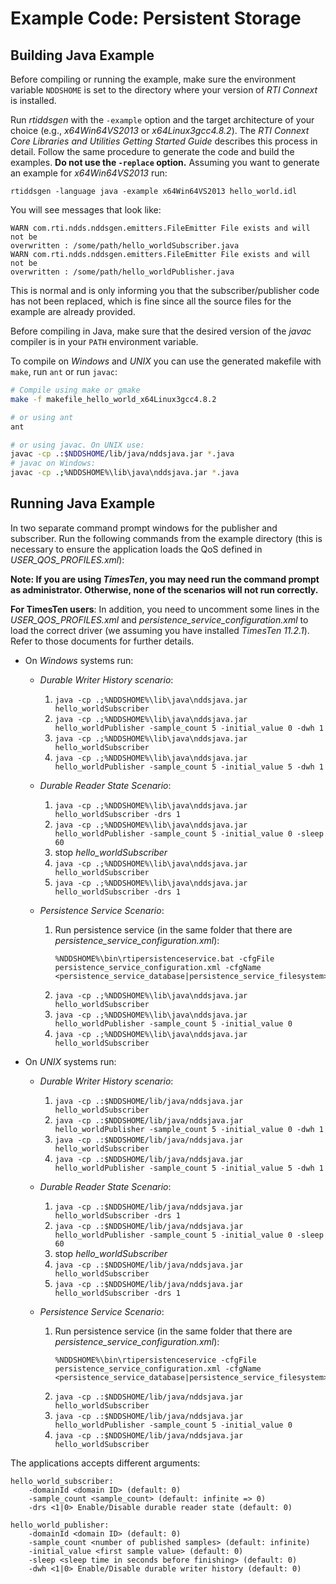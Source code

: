 # Example Code: Persistent Storage

## Building Java Example
Before compiling or running the example, make sure the environment variable
`NDDSHOME` is set to the directory where your version of *RTI Connext* is
installed.

Run *rtiddsgen* with the `-example` option and the target architecture of your
choice (e.g., *x64Win64VS2013* or *x64Linux3gcc4.8.2*). The *RTI Connext Core
Libraries and Utilities Getting Started Guide* describes this process in detail.
Follow the same procedure to generate the code and build the examples. **Do not
use the `-replace` option.** Assuming you want to generate an example for
*x64Win64VS2013* run:
```
rtiddsgen -language java -example x64Win64VS2013 hello_world.idl
```

You will see messages that look like:
```
WARN com.rti.ndds.nddsgen.emitters.FileEmitter File exists and will not be
overwritten : /some/path/hello_worldSubscriber.java
WARN com.rti.ndds.nddsgen.emitters.FileEmitter File exists and will not be
overwritten : /some/path/hello_worldPublisher.java
```

This is normal and is only informing you that the subscriber/publisher code has
not been replaced, which is fine since all the source files for the example are
already provided.

Before compiling in Java, make sure that the desired version of the *javac*
compiler is in your `PATH` environment variable.

To compile on *Windows* and *UNIX* you can use the generated makefile with
`make`, run `ant` or run `javac`:
``` sh
# Compile using make or gmake
make -f makefile_hello_world_x64Linux3gcc4.8.2

# or using ant
ant

# or using javac. On UNIX use:
javac -cp .:$NDDSHOME/lib/java/nddsjava.jar *.java
# javac on Windows:
javac -cp .;%NDDSHOME%\lib\java\nddsjava.jar *.java
```

## Running Java Example
In two separate command prompt windows for the publisher and subscriber.
Run the following commands from the example directory (this is necessary to
ensure the application loads the QoS defined in *USER_QOS_PROFILES.xml*):

**Note: If you are using *TimesTen*, you may need run the command prompt
as administrator. Otherwise, none of the scenarios will not run correctly.**

**For TimesTen users**: In addition, you need to uncomment some lines in the
*USER_QOS_PROFILES.xml* and *persistence_service_configuration.xml* to load the
correct driver (we assuming you have installed *TimesTen 11.2.1*). Refer to
those documents for further details.

* On *Windows* systems run:
    * *Durable Writer History scenario*:
      1. `java -cp .;%NDDSHOME%\lib\java\nddsjava.jar hello_worldSubscriber`
      2. `java -cp .;%NDDSHOME%\lib\java\nddsjava.jar hello_worldPublisher -sample_count 5 -initial_value 0 -dwh 1`
      3. `java -cp .;%NDDSHOME%\lib\java\nddsjava.jar hello_worldSubscriber`
      4. `java -cp .;%NDDSHOME%\lib\java\nddsjava.jar hello_worldPublisher -sample_count 5 -initial_value 5 -dwh 1`

    * *Durable Reader State Scenario*:
      1. `java -cp .;%NDDSHOME%\lib\java\nddsjava.jar hello_worldSubscriber -drs 1`
      2. `java -cp .;%NDDSHOME%\lib\java\nddsjava.jar hello_worldPublisher -sample_count 5 -initial_value 0 -sleep 60`
      3. stop *hello_worldSubscriber*
      4. `java -cp .;%NDDSHOME%\lib\java\nddsjava.jar hello_worldSubscriber`
      5. `java -cp .;%NDDSHOME%\lib\java\nddsjava.jar hello_worldSubscriber -drs 1`

    * *Persistence Service Scenario*:
      1. Run persistence service (in the same folder that there are
         *persistence_service_configuration.xml*):
         ```
         %NDDSHOME%\bin\rtipersistenceservice.bat -cfgFile persistence_service_configuration.xml -cfgName <persistence_service_database|persistence_service_filesystem>
         ```
      2. `java -cp .;%NDDSHOME%\lib\java\nddsjava.jar hello_worldSubscriber`
      3. `java -cp .;%NDDSHOME%\lib\java\nddsjava.jar hello_worldPublisher -sample_count 5 -initial_value 0`
      4. `java -cp .;%NDDSHOME%\lib\java\nddsjava.jar hello_worldSubscriber`

* On *UNIX* systems run:
    * *Durable Writer History scenario*:
      1. `java -cp .:$NDDSHOME/lib/java/nddsjava.jar hello_worldSubscriber`
      2. `java -cp .:$NDDSHOME/lib/java/nddsjava.jar hello_worldPublisher -sample_count 5 -initial_value 0 -dwh 1`
      3. `java -cp .:$NDDSHOME/lib/java/nddsjava.jar hello_worldSubscriber`
      4. `java -cp .:$NDDSHOME/lib/java/nddsjava.jar hello_worldPublisher -sample_count 5 -initial_value 5 -dwh 1`

    * *Durable Reader State Scenario*:
      1. `java -cp .:$NDDSHOME/lib/java/nddsjava.jar hello_worldSubscriber -drs 1`
      2. `java -cp .:$NDDSHOME/lib/java/nddsjava.jar hello_worldPublisher -sample_count 5 -initial_value 0 -sleep 60`
      3. stop *hello_worldSubscriber*
      4. `java -cp .:$NDDSHOME/lib/java/nddsjava.jar hello_worldSubscriber`
      5. `java -cp .:$NDDSHOME/lib/java/nddsjava.jar hello_worldSubscriber -drs 1`

    * *Persistence Service Scenario*:
      1. Run persistence service (in the same folder that there are
         *persistence_service_configuration.xml*):
         ```
         %NDDSHOME%\bin\rtipersistenceservice -cfgFile persistence_service_configuration.xml -cfgName <persistence_service_database|persistence_service_filesystem>
         ```
      2. `java -cp .:$NDDSHOME/lib/java/nddsjava.jar hello_worldSubscriber`
      3. `java -cp .:$NDDSHOME/lib/java/nddsjava.jar hello_worldPublisher -sample_count 5 -initial_value 0`
      4. `java -cp .:$NDDSHOME/lib/java/nddsjava.jar hello_worldSubscriber`

The applications accepts different arguments:
```
hello_world_subscriber:
    -domainId <domain ID> (default: 0)
    -sample_count <sample_count> (default: infinite => 0)
    -drs <1|0> Enable/Disable durable reader state (default: 0)

hello_world_publisher:
    -domainId <domain ID> (default: 0)
    -sample_count <number of published samples> (default: infinite)
    -initial_value <first sample value> (default: 0)
    -sleep <sleep time in seconds before finishing> (default: 0)
    -dwh <1|0> Enable/Disable durable writer history (default: 0)
```
